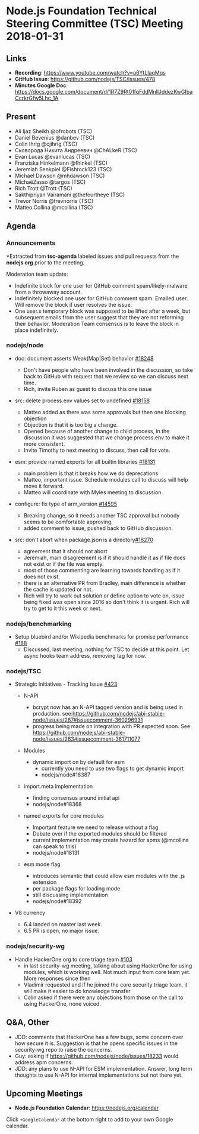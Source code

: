 # Node.js Foundation Technical Steering Committee (TSC) Meeting 2018-01-31

## Links

* **Recording**: <https://www.youtube.com/watch?v=a6YtLIaqMqs>
* **GitHub Issue**: <https://github.com/nodejs/TSC/issues/478>
* **Minutes Google Doc**: <https://docs.google.com/document/d/1R7Z9Rt01fqFddMnllJddezKwGIbaCcrkrGfw5Lhc_1A>

## Present

* Ali Ijaz Sheikh @ofrobots (TSC)
* Daniel Bevenius @danbev (TSC)
* Colin Ihrig @cjihrig (TSC)
* Сковорода Никита Андреевич @ChALkeR (TSC)
* Evan Lucas @evanlucas (TSC)
* Franziska Hinkelmann @fhinkel (TSC)
* Jeremiah Senkpiel @Fishrock123 (TSC)
* Michael Dawson @mhdawson (TSC)
* MichaëZasso @targos (TSC)
* Rich Trott @Trott (TSC)
* Sakthipriyan Vairamani @thefourtheye (TSC)
* Trevor Norris @trevnorris (TSC)
* Matteo Collina @mcollina (TSC)

## Agenda

### Announcements

*Extracted from **tsc-agenda** labeled issues and pull requests from the **nodejs org** prior to the meeting.

Moderation team update:

* Indefinite block for one user for GitHub comment spam/likely-malware from a throwaway account.
* Indefinitely blocked one user for GitHub comment spam. Emailed user. Will remove the block if user resolves the issue.
* One user.s temporary block was supposed to be lifted after a week, but subsequent emails from the user suggest that they are not reforming their behavior. Moderation Team consensus is to leave the block in place indefinitely.

### nodejs/node

* doc: document asserts Weak(Map|Set) behavior [#18248](https://github.com/nodejs/node/pull/18248)
  * Don't have people who have been involved in the discussion, so take back to GitHub with
    request that we review so we can discuss next time.
  * Rich, invite Ruben as guest to discuss this one issue

* src: delete process.env values set to undefined [#18158](https://github.com/nodejs/node/pull/18158)
  * Matteo added as there was some approvals but then one blocking objection
  * Objection is that it is too big a change.
  * Opened because of another change to child process, in the discussion it was
    suggested that we change process.env to make it more consistent.
  * Invite Timothy to next meeting to discuss, then call for vote.

* esm: provide named exports for all builtin libraries [#18131](https://github.com/nodejs/node/pull/18131)
  * main problem is that it breaks how we do deprecations
  * Matteo, important issue. Schedule modules call to discuss will help move it forward.
  * Matteo will coordinate with Myles meeting to discussion.

* configure: fix type of arm_version [#14595](https://github.com/nodejs/node/pull/14595)
  * Breaking change, so it needs another TSC approval but nobody seems to be comfortable approving.
  * added comment to issue, pushed back to GitHub discussion.

* src: don't abort when package.json is a directory[#18270](https://github.com/nodejs/node/pull/18270)
  * agreement that it should not abort
  * Jeremiah, main disagreement is if it should handle it as if file does not exist or if
    the file was empty.
  * most of those commenting are learning towards handling as if it does not exist.
  * there is an alternative PR from Bradley, main difference is whether the cache
    is updated or not.
  * Rich will try to work out solution or define option to vote on, issue being fixed was open
  since 2016 so don't think it is urgent.  Rich will try to get to it this week or next.

### nodejs/benchmarking

* Setup bluebird and/or Wikipedia benchmarks for promise performance [#188](https://github.com/nodejs/benchmarking/issues/188)
  * Discussed, last meeting, nothing for TSC to decide at this point.  Let async hooks team
    address, removing tag for now.

### nodejs/TSC

* Strategic Initiatives - Tracking Issue [#423](https://github.com/nodejs/TSC/issues/423)
  * N-API
    * bcrypt now has an N-API tagged version and is being used in production.
      see:<https://github.com/nodejs/abi-stable-node/issues/287#issuecomment-360296931>
    * progress being made on integration with  PR expected soon. See:
      <https://github.com/nodejs/abi-stable-node/issues/263#issuecomment-361711077>

  * Modules
    * dynamic import on by default for esm
      * currently you need to use two flags to get dynamic import
      * nodejs/node#18387
  * import.meta implementation
    * finding consensus around initial api
    * nodejs/node#18368
  * named exports for core modules
    * Important feature we need to release without a flag
    * Debate over if the exported modules should be filtered
    * current implementation may create hazard for apms (@mcollina can speak to this)
    * nodejs/node#18131
  * esm mode flag
    * introduces semantic that could allow esm modules with the .js extension
    * per package flags for loading mode
    * still discussing implementation
    * nodejs/node#18392

* V8 currency
  * 6.4 landed on master last week.
  * 6.5 PR is open, no major issue.

### nodejs/security-wg

* Handle HackerOne org to core triage team [#103](https://github.com/nodejs/security-wg/issues/103)
  * in last security-wg meeting, talking about using HackerOne for using modules, which is
    working well. Not much input from core team yet.  More responses since then
  * Vladimir requested and if he joined the core security triage team, it will make it easier
  to do knowledge transfer
  * Colin asked if there were any objections from those on the call to using HackerOne, none
  voiced.

## Q&A, Other

* JDD: comments that HackerOne has a few bugs, some concern over how secure it is.
Suggestion is that he opens specific issues in the security-wg repo to raise the concerns.
* Guy: asking if <https://github.com/nodejs/node/issues/18233> would address apm concerns.
* JDD: any plans to use N-API for ESM implementation.  Answer, long term thoughts to use
  N-API for internal implementations but not there yet.

## Upcoming Meetings

* **Node.js Foundation Calendar**: <https://nodejs.org/calendar>

Click `+GoogleCalendar` at the bottom right to add to your own Google calendar.
